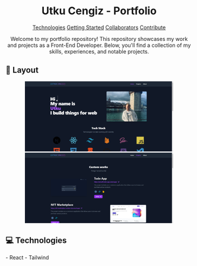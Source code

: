<h1 align="center" style="font-weight: bold;">Utku Cengiz - Portfolio</h1> <p align="center"> <a href="#tech">Technologies</a> <a href="#started">Getting Started</a> <a href="#colab">Collaborators</a> <a href="#contribute">Contribute</a> </p> <p align="center">Welcome to my portfolio repository! This repository showcases my work and projects as a Front-End Developer. Below, you'll find a collection of my skills, experiences, and notable projects. </p> <h2 id="layout">🎨 Layout</h2> <p align="center"> <img src="https://raw.githubusercontent.com/UTKUC3NGIZ/portfolio/master/img/f3f58595-0db3-4d7d-b4dc-df0f2e2ab0e4.png?token=GHSAT0AAAAAACTUD4RTIGXDTDWCOJBMEAKEZUXUOZA" alt="" width="400px"> <img src="https://raw.githubusercontent.com/UTKUC3NGIZ/portfolio/master/img/ecf32e01-e179-43fe-885c-4025a5bfa4e0.png?token=GHSAT0AAAAAACTUD4RTUNW7LYCUPCTUF6CMZUXUOWQ" alt="" width="400px"> </p> <h2 id="technologies">💻 Technologies</h2> - React - Tailwind
